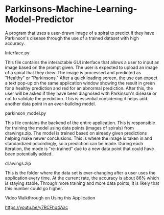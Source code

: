 # Parkinsons-Machine-Learning-Model-Predictor
A program that uses a user-drawn image of a spiral to predict if they have Parkinson's disease through the use of a trained dataset with high accuracy.

Interface.py

This file contains the interactable GUI interface that allows a user to input an image based on the prompt given. The user is expected to upload an image of a spiral that they drew. The image is processed and predicted as "Healthy" or "Parkinsons." After a quick loading screen, the use can expect a text pop-up on the same application window showing the result in green for a healthy prediction and red for an abnormal prediction. After this, the user will be asked if they have been diagnosed with Parkinson's disease or not to validate the prediction. This is essential considering it helps add another data point in an ever-building model.

parkinson_model.py

This file contains the backend of the entire application. This is responsible for training the model using data points (images of spirals) from drawings.zip. The model is trained based on already given predictions helping make newer conclusions. This is where the image is taken in and standardized accordingly, so a prediction can be made. During each iteration, the mode is "re-trained" due to a new data point that could have been potentially added.

drawings.zip

This is the folder where the data set is ever-changing after a user uses the application every time. At the current rate, the accuracy is about 86% which is staying stable. Through more training and more data points, it is likely that this number could go higher. 

Video Walkthrough on Using this Application

https://youtu.be/y7RCFho4Aac
